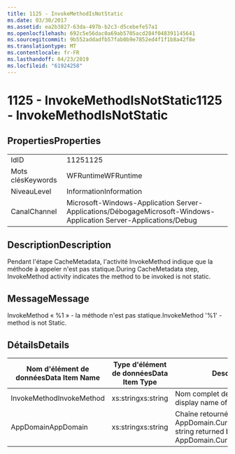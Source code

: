 ```yaml
---
title: 1125 - InvokeMethodIsNotStatic
ms.date: 03/30/2017
ms.assetid: ea2b3827-63da-497b-b2c3-d5cebefe57a1
ms.openlocfilehash: 692c5e56dac0a69ab5705acd284f048391145641
ms.sourcegitcommit: 9b552addadfb57fab0b9e7852ed4f1f1b8a42f8e
ms.translationtype: MT
ms.contentlocale: fr-FR
ms.lasthandoff: 04/23/2019
ms.locfileid: "61924258"
---
```

# <a name="1125---invokemethodisnotstatic"></a><span data-ttu-id="188a2-102">1125 - InvokeMethodIsNotStatic</span><span class="sxs-lookup"><span data-stu-id="188a2-102">1125 - InvokeMethodIsNotStatic</span></span>
## <a name="properties"></a><span data-ttu-id="188a2-103">Properties</span><span class="sxs-lookup"><span data-stu-id="188a2-103">Properties</span></span>  
  
|||  
|-|-|  
|<span data-ttu-id="188a2-104">Id</span><span class="sxs-lookup"><span data-stu-id="188a2-104">ID</span></span>|<span data-ttu-id="188a2-105">1125</span><span class="sxs-lookup"><span data-stu-id="188a2-105">1125</span></span>|  
|<span data-ttu-id="188a2-106">Mots clés</span><span class="sxs-lookup"><span data-stu-id="188a2-106">Keywords</span></span>|<span data-ttu-id="188a2-107">WFRuntime</span><span class="sxs-lookup"><span data-stu-id="188a2-107">WFRuntime</span></span>|  
|<span data-ttu-id="188a2-108">Niveau</span><span class="sxs-lookup"><span data-stu-id="188a2-108">Level</span></span>|<span data-ttu-id="188a2-109">Information</span><span class="sxs-lookup"><span data-stu-id="188a2-109">Information</span></span>|  
|<span data-ttu-id="188a2-110">Canal</span><span class="sxs-lookup"><span data-stu-id="188a2-110">Channel</span></span>|<span data-ttu-id="188a2-111">Microsoft-Windows-Application Server-Applications/Débogage</span><span class="sxs-lookup"><span data-stu-id="188a2-111">Microsoft-Windows-Application Server-Applications/Debug</span></span>|  
  
## <a name="description"></a><span data-ttu-id="188a2-112">Description</span><span class="sxs-lookup"><span data-stu-id="188a2-112">Description</span></span>  
 <span data-ttu-id="188a2-113">Pendant l'étape CacheMetadata, l'activité InvokeMethod indique que la méthode à appeler n'est pas statique.</span><span class="sxs-lookup"><span data-stu-id="188a2-113">During CacheMetadata step, InvokeMethod activity indicates the method to be invoked is not static.</span></span>  
  
## <a name="message"></a><span data-ttu-id="188a2-114">Message</span><span class="sxs-lookup"><span data-stu-id="188a2-114">Message</span></span>  
 <span data-ttu-id="188a2-115">InvokeMethod « %1 » - la méthode n'est pas statique.</span><span class="sxs-lookup"><span data-stu-id="188a2-115">InvokeMethod '%1' - method is not Static.</span></span>  
  
## <a name="details"></a><span data-ttu-id="188a2-116">Détails</span><span class="sxs-lookup"><span data-stu-id="188a2-116">Details</span></span>  
  
|<span data-ttu-id="188a2-117">Nom d'élément de données</span><span class="sxs-lookup"><span data-stu-id="188a2-117">Data Item Name</span></span>|<span data-ttu-id="188a2-118">Type d'élément de données</span><span class="sxs-lookup"><span data-stu-id="188a2-118">Data Item Type</span></span>|<span data-ttu-id="188a2-119">Description</span><span class="sxs-lookup"><span data-stu-id="188a2-119">Description</span></span>|  
|--------------------|--------------------|-----------------|  
|<span data-ttu-id="188a2-120">InvokeMethod</span><span class="sxs-lookup"><span data-stu-id="188a2-120">InvokeMethod</span></span>|<span data-ttu-id="188a2-121">xs:string</span><span class="sxs-lookup"><span data-stu-id="188a2-121">xs:string</span></span>|<span data-ttu-id="188a2-122">Nom complet de l'activité InvokeMethod.</span><span class="sxs-lookup"><span data-stu-id="188a2-122">The display name of the InvokeMethod activity.</span></span>|  
|<span data-ttu-id="188a2-123">AppDomain</span><span class="sxs-lookup"><span data-stu-id="188a2-123">AppDomain</span></span>|<span data-ttu-id="188a2-124">xs:string</span><span class="sxs-lookup"><span data-stu-id="188a2-124">xs:string</span></span>|<span data-ttu-id="188a2-125">Chaîne retournée par AppDomain.CurrentDomain.FriendlyName.</span><span class="sxs-lookup"><span data-stu-id="188a2-125">The string returned by AppDomain.CurrentDomain.FriendlyName.</span></span>|
